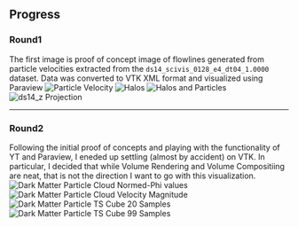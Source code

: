 ## Progress
### Round1
The first image is proof of concept image of flowlines generated from particle velocities extracted from the `ds14_scivis_0128_e4_dt04_1.0000` dataset. Data was converted to VTK XML format and visualized using Paraview
![Particle Velocity](images/progress/round1/ds14_scivis_0128_particle_velocity.png)
![Halos](images/progress/round1/halos.png)
![Halos and Particles](images/progress/round1/halos_and_particles.png)
![ds14_z Projection](images/progress/round1/ds14_scivis_0128_e4_dt04_1.0000_Projection_z_all_cic.png)

---
### Round2
Following the initial proof of concepts and playing with the functionality of YT and Paraview, I eneded up settling (almost by accident) on VTK. In particular, I decided that while Volume Rendering and Volume Compositiing are neat, that is not the direction I want to go with this visualization.
![Dark Matter Particle Cloud Normed-Phi values](images/progress/round2/DarkSkyParticlePhi-Normed2.png)
![Dark Matter Particle Cloud Velocity Magnitude](images/progress/round2/DarkSkyParticleMagnitudeCube.png)
![Dark Matter Particle TS Cube 20 Samples](images/DarkSkyTimBox6.png)
![Dark Matter Particle TS Cube 99 Samples](images/DarkSkyTimBox9.png)
